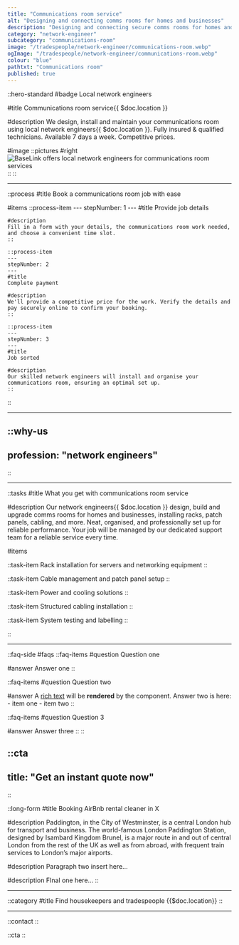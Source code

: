 ```yaml
---
title: "Communications room service"
alt: "Designing and connecting comms rooms for homes and businesses"
description: "Designing and connecting secure comms rooms for homes and businesses"
category: "network-engineer"
subcategory: "communications-room"
image: "/tradespeople/network-engineer/communications-room.webp"
ogImage: "/tradespeople/network-engineer/communications-room.webp"
colour: "blue"
pathtxt: "Communications room"
published: true
---
```


::hero-standard
#badge
Local network engineers

#title
Communications room service{{ $doc.location }}

#description
We design, install and maintain your communications room using local network engineers{{ $doc.location }}. Fully insured & qualified technicians. Available 7 days a week. Competitive prices.

#image
    ::pictures
    #right
    ![BaseLink offers local network engineers for communications room services](/tradespeople/network-engineer/communications-room.webp)
    ::
::

---

::process
#title
Book a communications room job with ease

#items
    ::process-item
    ---
    stepNumber: 1
    ---
    #title
    Provide job details

    #description
    Fill in a form with your details, the communications room work needed, and choose a convenient time slot.
    ::
    
    ::process-item
    ---
    stepNumber: 2
    ---
    #title
    Complete payment

    #description
    We'll provide a competitive price for the work. Verify the details and pay securely online to confirm your booking.
    ::

    ::process-item
    ---
    stepNumber: 3
    ---
    #title
    Job sorted

    #description
    Our skilled network engineers will install and organise your communications room, ensuring an optimal set up.
    ::
::

---

::why-us
---
profession: "network engineers"
---
::

---

::tasks
#title
What you get with communications room service

#description
Our network engineers{{ $doc.location }} design, build and upgrade comms rooms for homes and businesses, installing racks, patch panels, cabling, and more. Neat, organised, and professionally set up for reliable performance. Your job will be managed by our dedicated support team for a reliable service every time.

#items

  ::task-item
  Rack installation for servers and networking equipment
  ::

  ::task-item
  Cable management and patch panel setup
  ::

  ::task-item
  Power and cooling solutions
  ::

  ::task-item
  Structured cabling installation
  ::

  ::task-item
  System testing and labelling
  ::

::

---

::faq-side
#faqs
  ::faq-items
  #question
  Question one

  #answer
  Answer one
  ::

  ::faq-items
  #question
  Question two

  #answer
  A [rich text](/services/commercial-cleaning) will be **rendered** by the component.
  Answer two is here:
    - item one
    - item two
  ::

  ::faq-items
  #question
  Question 3

  #answer
  Answer three
  ::
::

::cta
---
title: "Get an instant quote now"
---
::

::long-form
#title
Booking AirBnb rental cleaner in X

#description
Paddington, in the City of Westminster, is a central London hub for transport and business. The world-famous London Paddington Station, designed by Isambard Kingdom Brunel, is a major route in and out of central London from the rest of the UK as well as from abroad, with frequent train services to London’s major airports.

#description
Paragraph two insert here...

#description
FInal one here...
::

---

::category
#title
Find housekeepers and tradespeople {{$doc.location}}
::

---

::contact
::

::cta
::